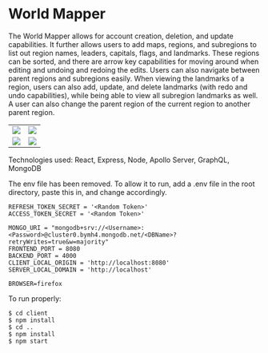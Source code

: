 # World Mapper

The World Mapper allows for account creation, deletion, and update capabilities. It further allows users to add maps, regions, and subregions to list out region names, leaders, capitals, flags, and landmarks. These regions can be sorted, and there are arrow key capabilities for moving around when editing and undoing and redoing the edits. Users can also navigate between parent regions and subregions easily. When viewing the landmarks of a region, users can also add, update, and delete landmarks (with redo and undo capabilities), while being able to view all subregion landmarks as well. A user can also change the parent region of the current region to another parent region.


<table>
      <tr>
        <td><img src = "https://user-images.githubusercontent.com/65971326/120876778-daaa1f00-c580-11eb-8a3d-547725b7e834.png"></td>
        <td><img src = "https://user-images.githubusercontent.com/65971326/120876782-dc73e280-c580-11eb-9b18-797739317fec.png"></td>
       </tr> 
       <tr>
        <td><img src = "https://user-images.githubusercontent.com/65971326/120876777-da118880-c580-11eb-9769-3789436f8745.png"></td>
        <td><img src = "https://user-images.githubusercontent.com/65971326/120876779-daaa1f00-c580-11eb-9086-01676f0d7b22.png"></td>
       </tr>
</table>


Technologies used: React, Express, Node, Apollo Server, GraphQL, MongoDB

The env file has been removed. To allow it to run, add a .env file in the root directory, paste this in, and change accordingly.

```
REFRESH_TOKEN_SECRET = '<Random Token>'
ACCESS_TOKEN_SECRET = '<Random Token>'

MONGO_URI = "mongodb+srv://<Username>:<Password>@cluster0.bymh4.mongodb.net/<DBName>?retryWrites=true&w=majority"
FRONTEND_PORT = 8080
BACKEND_PORT = 4000
CLIENT_LOCAL_ORIGIN = 'http://localhost:8080'
SERVER_LOCAL_DOMAIN = 'http://localhost'

BROWSER=firefox
```

To run properly: 

```
$ cd client
$ npm install
$ cd ..
$ npm install
$ npm start
```
